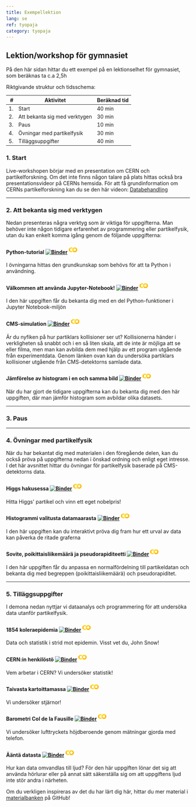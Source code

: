 ```yaml
---
title: Exempellektion
lang: se
ref: tyopaja
category: tyopaja
---
```


## Lektion/workshop för gymnasiet

På den här sidan hittar du ett exempel på en lektionselhet för gymnasiet, som beräknas ta c.a 2,5h

Riktgivande struktur och tidsschema:

| #  |       Aktivitet             | Beräknad tid |
|---:|-------------------------------|--------|
| 1. | Start                         | 40 min |
| 2. | Att bekanta sig med verktygen | 30 min |
| 3. | Paus                          | 10 min |
| 4. | Övningar med partikelfysik    | 30 min |
| 5. | Tilläggsuppgifter             | 40 min |

### 1. Start

Live-workshopen börjar med en presentation om CERN och partikelforskning. Om det inte finns någon talare på plats hittas också bra presentationsvideor på CERNs hemsida. För att få grundinformation om CERNs partikelforskning kan du se den här videon: [Databehandling](https://videos.cern.ch/record/1541893)

---

### 2. Att bekanta sig med verktygen

Nedan presenteras några verktyg som är viktiga för uppgifterna. Man behöver inte någon tidigare erfarenhet av programmering eller partikelfysik, utan du kan enkelt komma igång genom de följande uppgifterna:

#### Python-tutorial [![Binder](https://mybinder.org/badge.svg)](https://mybinder.org/v2/gh/cms-opendata-education/cms-jupyter-materials-finnish/master?filepath=Opetusmateriaalit%2FAvoinDataHiukkasfysiikassa%2F3_Data-analyysi%2F00_Python-tutorial.ipynb) [![Colaboratory](https://github.com/cms-opendata-education/cms-jupyter-materials-finnish/blob/master/Kuvat/colab_icon.png?raw=true)](https://colab.research.google.com/github/cms-opendata-education/cms-jupyter-materials-finnish/blob/master/Opetusmateriaalit/AvoinDataHiukkasfysiikassa/3_Data-analyysi/00_Python-tutorial.ipynb)
I övningarna hittas den grundkunskap som behövs för att ta Python i användning.

#### Välkommen att använda Jupyter-Notebook! [![Binder](https://mybinder.org/badge.svg)](https://mybinder.org/v2/gh/cms-opendata-education/cms-jupyter-materials-finnish/master?filepath=TyokalutTutuiksi%2FTervetuloa-Jupyter-Notebookien-pariin!.ipynb) [![Colaboratory](https://github.com/cms-opendata-education/cms-jupyter-materials-finnish/blob/master/Kuvat/colab_icon.png?raw=true)](https://colab.research.google.com/github/cms-opendata-education/cms-jupyter-materials-finnish/blob/master/TyokalutTutuiksi/Tervetuloa-Jupyter-Notebookien-pariin!.ipynb)

I den här uppgiften får du bekanta dig med en del Python-funktioner i Jupyter Notebook-miljön


#### CMS-simulation [![Binder](https://mybinder.org/badge.svg)](https://mybinder.org/v2/gh/cms-opendata-education/cms-jupyter-materials-finnish/master?filepath=Opetusmateriaalit%2FAvoinDataHiukkasfysiikassa%2F2_CMS-simulaatio.ipynb) [![Colaboratory](https://github.com/cms-opendata-education/cms-jupyter-materials-finnish/blob/master/Kuvat/colab_icon.png?raw=true)](https://colab.research.google.com/github/cms-opendata-education/cms-jupyter-materials-finnish/blob/master/Opetusmateriaalit/AvoinDataHiukkasfysiikassa/2_CMS-simulaatio.ipynb)

Är du nyfiken på hur partiklars kollisioner ser ut? Kollisionerna händer i verkligheten så snabbt och i en så liten skala, att de inte är möjliga att se eller filma, men man kan avbilda dem med hjälp av ett program utgående från experimentdata. Genom länken ovan kan du undersöka partiklars kollisioner utgående från CMS-detektorns samlade data.

#### Jämförelse av histogram i en och samma bild [![Binder](https://mybinder.org/badge.svg)](https://mybinder.org/v2/gh/cms-opendata-education/cms-jupyter-materials-finnish/master?filepath=Demot%2FHiukkasfysiikkaa%2FHistogrammien-vertailu-samassa-kuvassa.ipynb) [![Colaboratory](https://github.com/cms-opendata-education/cms-jupyter-materials-finnish/blob/master/Kuvat/colab_icon.png?raw=true)](https://colab.research.google.com/github/cms-opendata-education/cms-jupyter-materials-finnish/blob/master/Demot/Hiukkasfysiikkaa/Histogrammien-vertailu-samassa-kuvassa.ipynb)

När du har gjort de tidigare uppgifterna kan du bekanta dig med den här uppgiften, där man jämför histogram som avbildar olika datasets.

---

### 3. Paus

---

### 4. Övningar med partikelfysik

När du har bekantat dig med materialen i den föregående delen, kan du också pröva på uppgifterna nedan i önskad ordning och enligt eget intresse. I det här avsnittet hittar du övningar för partikelfysik baserade på CMS-detektorns data.


#### Higgs hakusessa [![Binder](https://mybinder.org/badge.svg)](https://mybinder.org/v2/gh/cms-opendata-education/cms-jupyter-materials-finnish/master?filepath=Demot%2FHiukkasfysiikkaa%2FHiggs-hakusessa-4-leptonia.ipynb) [![Colaboratory](https://github.com/cms-opendata-education/cms-jupyter-materials-finnish/blob/master/Kuvat/colab_icon.png?raw=true)](https://colab.research.google.com/github/cms-opendata-education/cms-jupyter-materials-finnish/blob/master/Demot/Hiukkasfysiikkaa/Higgs-hakusessa-4-leptonia.ipynb)
Hitta Higgs' partikel och vinn ett eget nobelpris!

#### Histogrammi valitusta datamaarasta [![Binder](https://mybinder.org/badge.svg)](https://mybinder.org/v2/gh/cms-opendata-education/cms-jupyter-materials-finnish/master?filepath=Demot%2FHiukkasfysiikkaa%2FEsim2-histogrammi-valitusta-datamaarasta.ipynb) [![Colaboratory](https://github.com/cms-opendata-education/cms-jupyter-materials-finnish/blob/master/Kuvat/colab_icon.png?raw=true)](https://colab.research.google.com/github/cms-opendata-education/cms-jupyter-materials-finnish/blob/master/Demot/Hiukkasfysiikkaa/Esim2-histogrammi-valitusta-datamaarasta.ipynb)
I den här uppgiften kan du interaktivt pröva dig fram hur ett urval av data kan påverka de ritade graferna


#### Sovite, poikittaisliikemäärä ja pseudorapiditeetti [![Binder](https://mybinder.org/badge.svg)](https://mybinder.org/v2/gh/cms-opendata-education/cms-jupyter-materials-finnish/master?filepath=Demot%2FHiukkasfysiikkaa%2FSovite%2C%20poikittaisliikem%C3%A4%C3%A4r%C3%A4%20ja%20pseudorapiditeetti.ipynb) [![Colaboratory](https://github.com/cms-opendata-education/cms-jupyter-materials-finnish/blob/master/Kuvat/colab_icon.png?raw=true)](https://colab.research.google.com/github/cms-opendata-education/cms-jupyter-materials-finnish/blob/master/Demot/Hiukkasfysiikkaa/Sovite%2C%20poikittaisliikem%C3%A4%C3%A4r%C3%A4%20ja%20pseudorapiditeetti.ipynb)

I den här uppgiften får du anpassa en normalfördelning till partikeldatan och bekanta dig med begreppen (poikittaisliikemäärä) och pseudorapiditet.

---

### 5. Tilläggsuppgifter

I demona nedan nyttjar vi dataanalys och programmering för att undersöka data utanför partikelfysik.

#### 1854 koleraepidemia [![Binder](https://mybinder.org/badge.svg)](https://mybinder.org/v2/gh/cms-opendata-education/cms-jupyter-materials-finnish/master?filepath=Demot%2FMuut_aiheet%2F1854_koleraepidemia.ipynb) [![Colaboratory](https://github.com/cms-opendata-education/cms-jupyter-materials-finnish/blob/master/Kuvat/colab_icon.png?raw=true)](https://colab.research.google.com/github/cms-opendata-education/cms-jupyter-materials-finnish/blob/master/Demot/Muut_aiheet/1854_koleraepidemia.ipynb)
Data och statistik i strid mot epidemin. Visst vet du, John Snow!

#### CERN:in henkilöstö [![Binder](https://mybinder.org/badge.svg)](https://mybinder.org/v2/gh/cms-opendata-education/cms-jupyter-materials-finnish/master?filepath=Demot%2FMuut_aiheet%2FCERN_henkilosto.ipynb) [![Colaboratory](https://github.com/cms-opendata-education/cms-jupyter-materials-finnish/blob/master/Kuvat/colab_icon.png?raw=true)](https://colab.research.google.com/github/cms-opendata-education/cms-jupyter-materials-finnish/blob/master/Demot/Muut_aiheet/CERN_henkilosto.ipynb)
Vem arbetar i CERN? Vi undersöker statistik!

#### Taivasta kartoittamassa [![Binder](https://mybinder.org/badge.svg)](https://mybinder.org/v2/gh/cms-opendata-education/cms-jupyter-materials-finnish/master?filepath=Demot%2FMuut_aiheet%2FTaivasta_kartoittamassa.ipynb) [![Colaboratory](https://github.com/cms-opendata-education/cms-jupyter-materials-finnish/blob/master/Kuvat/colab_icon.png?raw=true)](https://colab.research.google.com/github/cms-opendata-education/cms-jupyter-materials-finnish/blob/master/Demot/Muut_aiheet/Taivasta_kartoittamassa.ipynb)
Vi undersöker stjärnor!

#### Barometri Col de la Fausille [![Binder](https://mybinder.org/badge.svg)](https://mybinder.org/v2/gh/cms-opendata-education/cms-jupyter-materials-finnish/master?filepath=Demot%2FMuut_aiheet%2Fbarometri_col_de_la_fausille.ipynb) [![Colaboratory](https://github.com/cms-opendata-education/cms-jupyter-materials-finnish/blob/master/Kuvat/colab_icon.png?raw=true)](https://colab.research.google.com/github/cms-opendata-education/cms-jupyter-materials-finnish/blob/master/Demot/Muut_aiheet/barometri_col_de_la_fausille.ipynb)
Vi undersöker lufttryckets höjdberoende genom mätningar gjorda med telefon.


#### Ääntä datasta [![Binder](https://mybinder.org/badge.svg)](https://mybinder.org/v2/gh/cms-opendata-education/cms-jupyter-materials-finnish/master?filepath=Demot%2FMuut_aiheet%2Faanta-datasta.ipynb) [![Colaboratory](https://github.com/cms-opendata-education/cms-jupyter-materials-finnish/blob/master/Kuvat/colab_icon.png?raw=true)](https://colab.research.google.com/github/cms-opendata-education/cms-jupyter-materials-finnish/blob/master/Demot/Muut_aiheet/aanta-datasta.ipynb)
Hur kan data omvandlas till ljud? För den här uppgiften lönar det sig att använda hörlurar eller på annat sätt säkerställa sig om att uppgiftens ljud inte stör andra i närheten.

Om du verkligen inspireras av det du har lärt dig här, hittar du mer material i [materialbanken](https://github.com/cms-opendata-education/cms-jupyter-materials-finnish) på GitHub!
